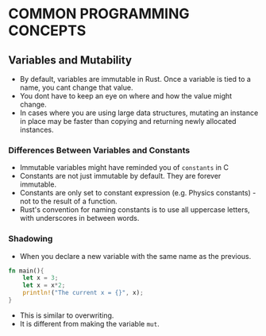 # COMMON PROGRAMMING CONCEPTS

## Variables and Mutability

- By default, variables are immutable in Rust. Once  a variable is tied to a name, you cant change that value.
- You dont have to keep an eye on where and how the value might change.
- In cases where you are using large data structures, mutating an instance in place may be faster than copying and returning newly allocated instances.

### Differences Between Variables and Constants
- Immutable variables might have reminded you of `constants` in C
- Constants are not just immutable by default. They are forever immutable.
- Constants are only set to constant expression (e.g. Physics constants) - not to the result of a function.
- Rust's convention for naming constants is to use all uppercase letters, with underscores in between words.


### Shadowing
- When you declare a new variable with the same name as the previous.
```Rust
fn main(){
    let x = 3;
    let x = x*2;
    println!("The current x = {}", x);
}
```
- This is similar to overwriting.
- It is different from making the variable `mut`.


